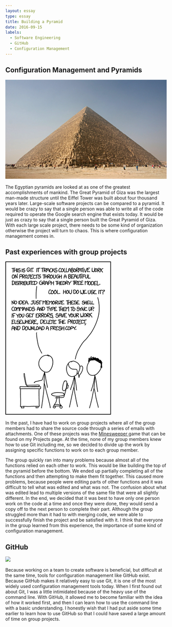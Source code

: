 ```yaml
---
layout: essay
type: essay
title: Building a Pyramid
date: 2016-09-15
labels:
  - Software Engineering
  - GitHub
  - Configuration Management
---
```


<H2>Configuration Management and Pyramids</H2>

<img class="ui big rounded image" src="../images/TheGreatPyramidOfGiza.jpg">

The Egyptian pyramids are looked at as one of the greatest accomplishments of mankind. The Great Pyramid of Giza was the largest man-made structure until the Eiffel Tower was built about four thousand years later. Large-scale software projects can be compared to a pyramid. It would be crazy to say that a single person was able to write all of the code required to operate the Google search engine that exists today. It would be just as crazy to say that a single person built the Great Pyramid of Giza. With each large scale project, there needs to be some kind of organization otherwise the project will turn to chaos. This is where configuration management comes in. 

<H2>Past experiences with group projects</H2>

<img class="ui big rounded image" src="../images/gitXKCD.png">

In the past, I have had to work on group projects where all of the group members had to share the source code through a series of emails with attachments. One of these projects was the <a href="https://chadmorita.github.io/projects/MineSweeper" target="_blank"> Minesweeper </a>game that can be found on my Projects page. At the time, none of my group members knew how to use Git including me, so we decided to divide up the work by assigning specific functions to work on to each group member. 

The group quickly ran into many problems because almost all of the functions relied on each other to work. This would be like building the top of the pyramid before the bottom. We ended up partially completing all of the functions and then attempting to make them fit together. This caused more problems, because people were editing parts of other functions and it was difficult to tell what was edited and what was not. The confusion about what was edited lead to multiple versions of the same file that were all slightly different. In the end, we decided that it was best to have only one person work on the code at a time and once they were done, they would send a copy off to the next person to complete their part. Although the group struggled more than it had to with merging code, we were able to successfully finish the project and be satisfied with it. I think that everyone in the group learned from this experience, the importance of some kind of configuration management. 

<H2>GitHub</H2>

<img class="ui big rounded image" src="../images/git-comib-fusionbox.jpg">

Because working on a team to create software is beneficial, but difficult at the same time, tools for configuration management like GitHub exist. Because GitHub makes it relatively easy to use Git, it is one of the most widely used configuration management tools today. When I first found out about Git, I was a little intimidated because of the heavy use of the command line. With GitHub, it allowed me to become familiar with the idea of how it worked first, and then I can learn how to use the command line with a basic understanding. I honestly wish that I had put aside some time earlier to learn how to use GitHub so that I could have saved a large amount of time on group projects.